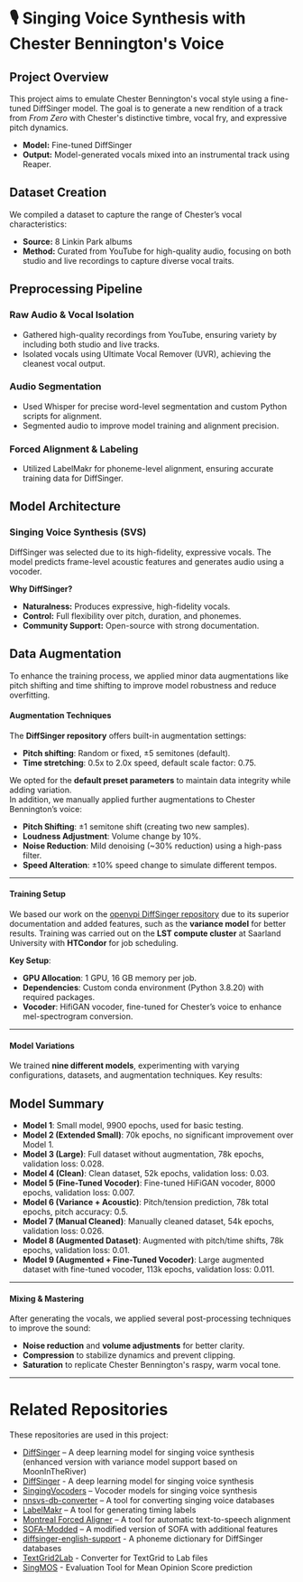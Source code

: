 # 🎙️ Singing Voice Synthesis with Chester Bennington's Voice


## Project Overview
This project aims to emulate Chester Bennington's vocal style using a fine-tuned DiffSinger model. The goal is to generate a new rendition of a track from *From Zero* with Chester's distinctive timbre, vocal fry, and expressive pitch dynamics.

- **Model:** Fine-tuned DiffSinger
- **Output:** Model-generated vocals mixed into an instrumental track using Reaper.

## Dataset Creation
We compiled a dataset to capture the range of Chester’s vocal characteristics:

- **Source:** 8 Linkin Park albums 
- **Method:** Curated from YouTube for high-quality audio, focusing on both studio and live recordings to capture diverse vocal traits.

## Preprocessing Pipeline

### Raw Audio & Vocal Isolation
- Gathered high-quality recordings from YouTube, ensuring variety by including both studio and live tracks.
- Isolated vocals using Ultimate Vocal Remover (UVR), achieving the cleanest vocal output.

### Audio Segmentation
- Used Whisper for precise word-level segmentation and custom Python scripts for alignment.
- Segmented audio to improve model training and alignment precision.

### Forced Alignment & Labeling
- Utilized LabelMakr for phoneme-level alignment, ensuring accurate training data for DiffSinger.

## Model Architecture

### Singing Voice Synthesis (SVS)
DiffSinger was selected due to its high-fidelity, expressive vocals. The model predicts frame-level acoustic features and generates audio using a vocoder.

**Why DiffSinger?**
- **Naturalness:** Produces expressive, high-fidelity vocals.
- **Control:** Full flexibility over pitch, duration, and phonemes.
- **Community Support:** Open-source with strong documentation.

## Data Augmentation
To enhance the training process, we applied minor data augmentations like pitch shifting and time shifting to improve model robustness and reduce overfitting.


#### Augmentation Techniques

The **DiffSinger repository** offers built-in augmentation settings:
- **Pitch shifting**: Random or fixed, ±5 semitones (default).
- **Time stretching**: 0.5x to 2.0x speed, default scale factor: 0.75.

We opted for the **default preset parameters** to maintain data integrity while adding variation.  
In addition, we manually applied further augmentations to Chester Bennington’s voice:
- **Pitch Shifting**: ±1 semitone shift (creating two new samples).
- **Loudness Adjustment**: Volume change by 10%.
- **Noise Reduction**: Mild denoising (~30% reduction) using a high-pass filter.
- **Speed Alteration**: ±10% speed change to simulate different tempos.

---

#### Training Setup

We based our work on the [openvpi DiffSinger repository](https://github.com/openvpi/DiffSinger) due to its superior documentation and added features, such as the **variance model** for better results. Training was carried out on the **LST compute cluster** at Saarland University with **HTCondor** for job scheduling.

**Key Setup**:
- **GPU Allocation**: 1 GPU, 16 GB memory per job.
- **Dependencies**: Custom conda environment (Python 3.8.20) with required packages.
- **Vocoder**: HifiGAN vocoder, fine-tuned for Chester’s voice to enhance mel-spectrogram conversion.

---

#### Model Variations

We trained **nine different models**, experimenting with varying configurations, datasets, and augmentation techniques. Key results:

##  Model Summary

- **Model 1**: Small model, 9900 epochs, used for basic testing.
- **Model 2 (Extended Small)**: 70k epochs, no significant improvement over Model 1.
- **Model 3 (Large)**: Full dataset without augmentation, 78k epochs, validation loss: 0.028.
- **Model 4 (Clean)**: Clean dataset, 52k epochs, validation loss: 0.03.
- **Model 5 (Fine-Tuned Vocoder)**: Fine-tuned HiFiGAN vocoder, 8000 epochs, validation loss: 0.007.
- **Model 6 (Variance + Acoustic)**: Pitch/tension prediction, 78k total epochs, pitch accuracy: 0.5.
- **Model 7 (Manual Cleaned)**: Manually cleaned dataset, 54k epochs, validation loss: 0.026.
- **Model 8 (Augmented Dataset)**: Augmented with pitch/time shifts, 78k epochs, validation loss: 0.01.
- **Model 9 (Augmented + Fine-Tuned Vocoder)**: Large augmented dataset with fine-tuned vocoder, 113k epochs, validation loss: 0.011.


---

#### Mixing & Mastering

After generating the vocals, we applied several post-processing techniques to improve the sound:
- **Noise reduction** and **volume adjustments** for better clarity.
- **Compression** to stabilize dynamics and prevent clipping.
- **Saturation** to replicate Chester Bennington's raspy, warm vocal tone.

---

# Related Repositories

These repositories are used in this project:

- [DiffSinger](https://github.com/openvpi/DiffSinger) – A deep learning model for singing voice synthesis (enhanced version with variance model support based on MoonInTheRiver)
- [DiffSinger](https://github.com/MoonInTheRiver/DiffSinger) - A deep learning model for singing voice synthesis
- [SingingVocoders](https://github.com/openvpi/SingingVocoders) – Vocoder models for singing voice synthesis  
- [nnsvs-db-converter](https://github.com/UtaUtaUtau/nnsvs-db-converter) – A tool for converting singing voice databases  
- [LabelMakr](https://github.com/spicytigermeat/LabelMakr) – A tool for generating timing labels  
- [Montreal Forced Aligner](https://github.com/MontrealCorpusTools/Montreal-Forced-Aligner) – A tool for automatic text-to-speech alignment  
- [SOFA-Modded](https://github.com/Greenleaf2001/SOFA-Modded) – A modified version of SOFA with additional features
- [diffsinger-english-support](https://github.com/intunist/diffsinger-english-support) - A phoneme dictionary for DiffSinger databases
- [TextGrid2Lab](https://github.com/siship/TextGrid2Lab-Conversion) - Converter for TextGrid to Lab files
- [SingMOS](https://github.com/South-Twilight/SingMOS) - Evaluation Tool for Mean Opinion Score prediction





